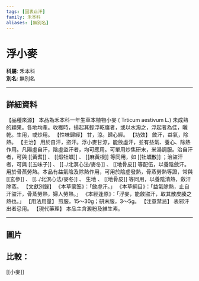 ```yaml
---
tags: [固表止汗]
family: 禾本科
aliases: [無別名]
---
```


# 浮小麥

**科屬**: 禾本科  
**別名**: 無別名  

---

## 詳細資料
【品種來源】
本品為禾本科一年生草本植物小麥 (
Trticum aestivum
L.) 未成熟的穎果。各地均產。收穫時，揚起其輕浮乾癟者，或以水淘之，浮起者為佳，曬乾。生用，或炒用。
【性味歸經】
甘，涼。歸心經。
【功效】
斂汗，益氣，除熱。
【主治】
用於自汗，盜汗。浮小麥甘涼，能斂虛汗，並有益氣、養心、除熱作用。凡陽虛自汗，陰虛盜汗者，均可應用。可單用炒焦研末，米湯調服。治自汗者，可與 [[黃耆]] 、 [[煅牡蠣]] 、 [[麻黃根]] 等同用，如 [[牡蠣散]] ；治盜汗者，可與 [[五味子]] 、 [[../北溟心法/麥冬]] 、 [[地骨皮]] 等配伍，以養陰斂汗。
用於骨蒸勞熱。本品有益氣陰及除熱作用，可用於陰虛發熱，骨蒸勞熱等證，常與 [[玄參]] 、 [[../北溟心法/麥冬]] 、
生地
、 [[地骨皮]] 等同用，以養陰清熱，斂汗除蒸。
【文獻別錄】
《本草蒙筌》：「斂虛汗。」
《本草綱目》：「益氣除熱，止自汗盜汗，骨蒸勞熱，婦人勞熱。」
《本經逢原》：「浮麥，能斂盜汗，取其散皮腠之熱也。」
【用法用量】
煎服，15～30g；研末服，3～5g。
【注意禁忌】
表邪汗出者忌用。
【現代藥理】
本品主含澱粉及維生素。

---

## 圖片
## 比較：
[[小麥]]

